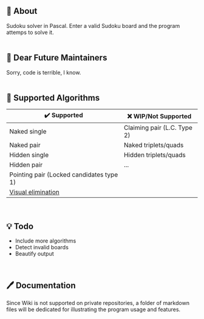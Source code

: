 ## 📍 About
Sudoku solver in Pascal. Enter a valid Sudoku board and the program attemps to solve it.
<br><br>

## 💌 Dear Future Maintainers
Sorry, code is terrible, I know.
<br><br>

## 🧪 Supported Algorithms
| ✔️ Supported                            | ❌ WIP/Not Supported             |
|------------------------------------------|----------------------------------|
| Naked single                             | Claiming pair (L.C. Type 2)      |
| Naked pair                               | Naked triplets/quads             |
| Hidden single                            | Hidden triplets/quads            |
| Hidden pair                              | ...                              |
| Pointing pair (Locked candidates type 1) |                                  |
| [Visual elimination](https://www.learn-sudoku.com/visual-elimination.html) ||
<br>

## 💡 Todo
* Include more algorithms
* Detect invalid boards
* Beautify output
<br>

## 🖊️ Documentation
Since Wiki is not supported on private repositories, a folder of markdown files will be dedicated for illustrating the program usage and features.
